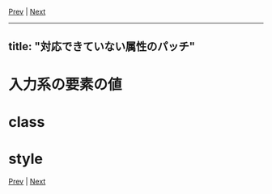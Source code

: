 [Prev](https://github.com/Ubugeeei/chibivue/blob/main/books/japanese/18_scheduler.md) | [Next](https://github.com/Ubugeeei/chibivue/blob/main/books/japanese/milstones.md)

---
title: "対応できていない属性のパッチ"
---

# 入力系の要素の値

# class

# style


[Prev](https://github.com/Ubugeeei/chibivue/blob/main/books/japanese/18_scheduler.md) | [Next](https://github.com/Ubugeeei/chibivue/blob/main/books/japanese/milstones.md)